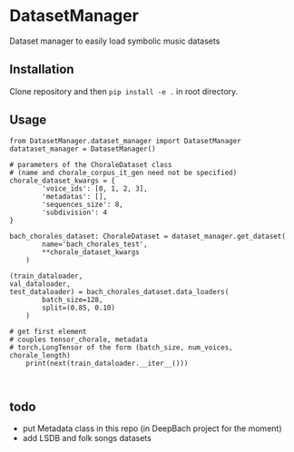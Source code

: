 # DatasetManager
Dataset manager to easily load symbolic music datasets

## Installation
Clone repository and then 
`pip install -e .` in root directory.

## Usage
```
from DatasetManager.dataset_manager import DatasetManager
datataset_manager = DatasetManager()

# parameters of the ChoraleDataset class
# (name and chorale_corpus_it_gen need not be specified)
chorale_dataset_kwargs = {
		'voice_ids': [0, 1, 2, 3],
		'metadatas': [],
		'sequences_size': 8,
		'subdivision': 4
}

bach_chorales_dataset: ChoraleDataset = dataset_manager.get_dataset(
		name='bach_chorales_test',
		**chorale_dataset_kwargs
	)
	
(train_dataloader,
val_dataloader,
test_dataloader) = bach_chorales_dataset.data_loaders(
		batch_size=128,
		split=(0.85, 0.10)
	)
	
# get first element
# couples tensor_chorale, metadata
# torch.LongTensor of the form (batch_size, num_voices, chorale_length)   
	print(next(train_dataloader.__iter__()))
	
	
```

## todo
- put Metadata class in this repo (in DeepBach project for the moment)
- add LSDB and folk songs datasets

